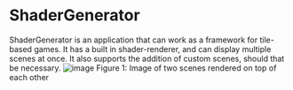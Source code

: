 # ShaderGenerator
ShaderGenerator is an application that can work as a framework for tile-based games. It has a built in shader-renderer, and can display multiple scenes at once. It also supports the addition of custom scenes, should that be necessary.
![image](https://github.com/Gunmy/ShaderGenerator/assets/99408493/1c10a837-5400-4d37-933f-a390f36f3bec)
Figure 1: Image of two scenes rendered on top of each other
